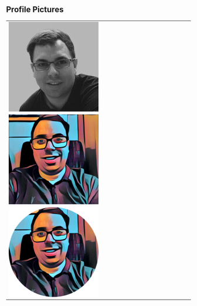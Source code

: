 ## Profile Pictures

<table>
    <tr>
        <td>
            <a href='avatars/black-and-white.jpg'><img src='avatars/black-and-white.jpg' width="50%" height="50%"></a>
        </td>
    </tr>
    <tr>
        <td>
            <a href='avatars/squared.png'><img src='avatars/squared.png' width="50%" height="50%"></a>
        </td>
    </tr>
    <tr>
        <td>
            <a href='avatars/circle-cropped.png'><img src='avatars/circle-cropped.png' width="50%" height="50%"></a>
        </td>
    </tr>
</table>
